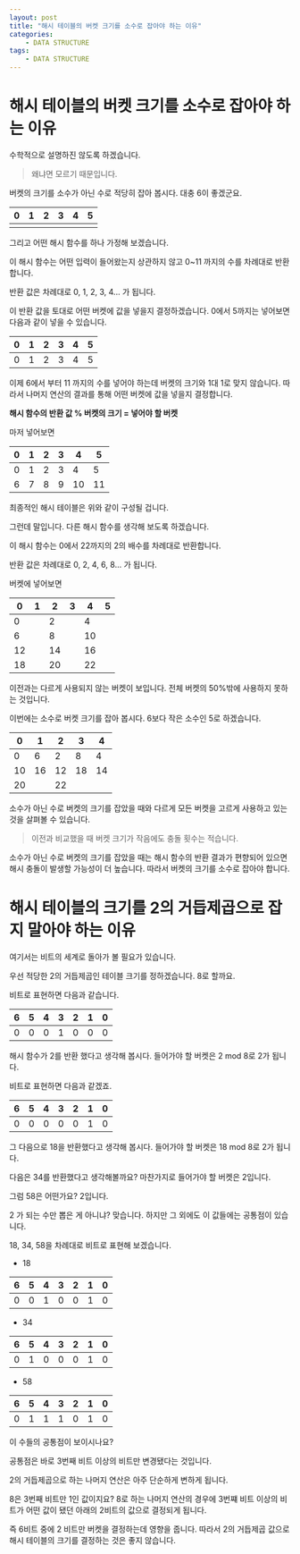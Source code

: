 ```yaml
---
layout: post
title: "해시 테이블의 버켓 크기를 소수로 잡아야 하는 이유"
categories:
    - DATA STRUCTURE 
tags:
    - DATA STRUCTURE
---
```


# 해시 테이블의 버켓 크기를 소수로 잡아야 하는 이유

수학적으로 설명하진 않도록 하겠습니다.

> 왜냐면 모르기 때문입니다.



버켓의 크기를 소수가 아닌 수로 적당히 잡아 봅시다. 대충 6이 좋겠군요.

| 0    | 1    | 2    | 3    | 4    | 5    |
| ---- | ---- | ---- | ---- | ---- | ---- |
|      |      |      |      |      |      |



그리고 어떤 해시 함수를 하나 가정해 보겠습니다.

이 해시 함수는 어떤 입력이 들어왔는지 상관하지 않고 0~11 까지의 수를 차례대로 반환합니다.

반환 값은 차례대로 0, 1, 2, 3, 4... 가 됩니다.

이 반환 값을 토대로 어떤 버켓에 값을 넣을지 결정하겠습니다. 0에서 5까지는 넣어보면 다음과 같이 넣을 수 있습니다.

| 0    | 1    | 2    | 3    | 4    | 5    |
| ---- | ---- | ---- | ---- | ---- | ---- |
| 0    | 1    | 2    | 3    | 4    | 5    |



이제 6에서 부터 11 까지의 수를 넣어야 하는데 버켓의 크기와 1대 1로 맞지 않습니다. 따라서 나머지 연산의 결과를 통해 어떤 버켓에 값을 넣을지 결정합니다.



__해시 함수의 반환 값 % 버켓의 크기 = 넣어야 할 버켓__



마저 넣어보면

| 0    | 1    | 2    | 3    | 4    | 5    |
| ---- | ---- | ---- | ---- | ---- | ---- |
| 0    | 1    | 2    | 3    | 4    | 5    |
| 6    | 7    | 8    | 9    | 10   | 11   |



최종적인 해시 테이블은 위와 같이 구성될 겁니다.



그런데 말입니다. 다른 해시 함수를 생각해 보도록 하겠습니다.

이 해시 함수는 0에서 22까지의 2의 배수를 차례대로 반환합니다.

반환 값은 차례대로 0, 2, 4, 6, 8... 가 됩니다.

버켓에 넣어보면

| 0    | 1    | 2    | 3    | 4    | 5    |
| ---- | ---- | ---- | ---- | ---- | ---- |
| 0    |      | 2    |      | 4    |      |
| 6    |      | 8    |      | 10   |      |
| 12   |      | 14   |      | 16   |      |
| 18   |      | 20   |      | 22   |      |



이전과는 다르게 사용되지 않는 버켓이 보입니다. 전체 버켓의 50%밖에 사용하지 못하는 것입니다.

이번에는 소수로 버켓 크기를 잡아 봅시다. 6보다 작은 소수인 5로 하겠습니다.

| 0    | 1    | 2    | 3    | 4    |
| ---- | ---- | ---- | ---- | ---- |
| 0    | 6    | 2    | 8    | 4    |
| 10   | 16   | 12   | 18   | 14   |
| 20   |      | 22   |      |      |



소수가 아닌 수로 버켓의 크기를 잡았을 때와 다르게 모든 버켓을 고르게 사용하고 있는 것을 살펴볼 수 있습니다.

> 이전과 비교했을 때 버켓 크기가 작음에도 충돌 횟수는 적습니다.

소수가 아닌 수로 버켓의 크기를 잡았을 때는 해시 함수의 반환 결과가 편향되어 있으면 해시 충돌이 발생할 가능성이 더 높습니다. 따라서 버켓의 크기를 소수로 잡아야 합니다.



# 해시 테이블의 크기를 2의 거듭제곱으로 잡지 말아야 하는 이유

여기서는 비트의 세계로 돌아가 볼 필요가 있습니다.

우선 적당한 2의 거듭제곱인 테이블 크기를 정하겠습니다. 8로 할까요.

비트로 표현하면 다음과 같습니다.

| 6    | 5    | 4    | 3    | 2    | 1    | 0    |
| ---- | ---- | ---- | ---- | ---- | ---- | ---- |
| 0    | 0    | 0    | 1    | 0    | 0    | 0    |



해시 함수가 2를 반환 했다고 생각해 봅시다. 들어가야 할 버켓은 2 mod 8로 2가 됩니다.

비트로 표현하면 다음과 같겠죠.

| 6    | 5    | 4    | 3    | 2    | 1    | 0    |
| ---- | ---- | ---- | ---- | ---- | ---- | ---- |
| 0    | 0    | 0    | 0    | 0    | 1    | 0    |



그 다음으로 18을 반환했다고 생각해 봅시다. 들어가야 할 버켓은 18 mod 8로 2가 됩니다.

다음은 34를 반환했다고 생각해볼까요? 마찬가지로 들어가야 할 버켓은 2입니다.

그럼 58은 어떤가요? 2입니다.



2 가 되는 수만 뽑은 게 아니냐? 맞습니다. 하지만 그 외에도 이 값들에는 공통점이 있습니다.



18, 34, 58을 차례대로 비트로 표현해 보겠습니다.

- 18

| 6    | 5    | 4    | 3    | 2    | 1    | 0    |
| ---- | ---- | ---- | ---- | ---- | ---- | ---- |
| 0    | 0    | 1    | 0    | 0    | 1    | 0    |

- 34

| 6    | 5    | 4    | 3    | 2    | 1    | 0    |
| ---- | ---- | ---- | ---- | ---- | ---- | ---- |
| 0    | 1    | 0    | 0    | 0    | 1    | 0    |

- 58

| 6    | 5    | 4    | 3    | 2    | 1    | 0    |
| ---- | ---- | ---- | ---- | ---- | ---- | ---- |
| 0    | 1    | 1    | 1    | 0    | 1    | 0    |



이 수들의 공통점이 보이시나요?

공통점은 바로 3번째 비트 이상의 비트만 변경됐다는 것입니다.

2의 거듭제곱으로 하는 나머지 연산은 아주 단순하게 변하게 됩니다.

8은 3번째 비트만 1인 값이지요? 8로 하는 나머지 연산의 경우에 3번쨰 비트 이상의 비트가 어떤 값이 됐던 아래의 2비트의 값으로 결정되게 됩니다.

즉 6비트 중에 2 비트만 버켓을 결정하는데 영향을 줍니다. 따라서 2의 거듭제곱 값으로 해시 테이블의 크기를 결정하는 것은 좋지 않습니다.